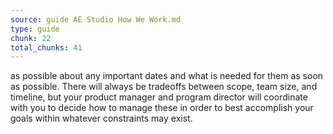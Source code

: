 ```yaml
---
source: guide AE Studio How We Work.md
type: guide
chunk: 22
total_chunks: 41
---
```


as possible about any important dates and what is needed for them as soon as possible. There will always be tradeoffs between scope, team size, and timeline, but your product manager and program director will coordinate with you to decide how to manage these in order to best accomplish your goals within whatever constraints may exist.